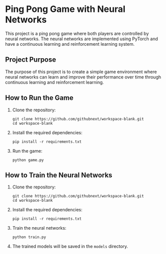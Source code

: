 # Ping Pong Game with Neural Networks

This project is a ping pong game where both players are controlled by neural networks. The neural networks are implemented using PyTorch and have a continuous learning and reinforcement learning system.

## Project Purpose

The purpose of this project is to create a simple game environment where neural networks can learn and improve their performance over time through continuous learning and reinforcement learning.

## How to Run the Game

1. Clone the repository:
   ```
   git clone https://github.com/githubnext/workspace-blank.git
   cd workspace-blank
   ```

2. Install the required dependencies:
   ```
   pip install -r requirements.txt
   ```

3. Run the game:
   ```
   python game.py
   ```

## How to Train the Neural Networks

1. Clone the repository:
   ```
   git clone https://github.com/githubnext/workspace-blank.git
   cd workspace-blank
   ```

2. Install the required dependencies:
   ```
   pip install -r requirements.txt
   ```

3. Train the neural networks:
   ```
   python train.py
   ```

4. The trained models will be saved in the `models` directory.
